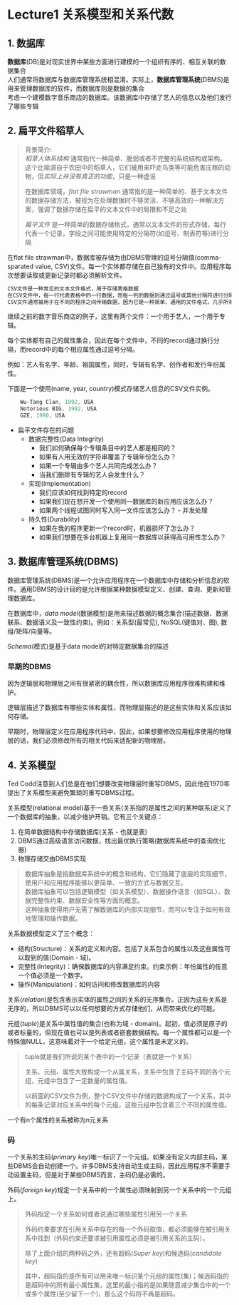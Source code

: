 # Lecture1 关系模型和关系代数

## 1. 数据库

**数据库**(DB)是对现实世界中某些方面进行建模的一个组织有序的、相互关联的数据集合  
人们通常将数据库与数据库管理系统相混淆。实际上，**数据库管理系统**(DBMS)是用来管理数据库的软件，而数据库则是数据的集合  
考虑一个建模数字音乐商店的数据库。该数据库中存储了艺人的信息以及他们发行了哪些专辑

## 2. 扁平文件稻草人

> 背景简介:  
> *稻草人体系结构* 通常指代一种简单、脆弱或者不完整的系统结构或架构。这个比喻源自于农田中的稻草人，它们被用来吓走鸟类等可能危害庄稼的动物，但*实际上并没有真正的功能*，只是一种虚设
>
> 在数据库领域，*flat file strawman* 通常指的是一种简单的、基于文本文件的数据存储方法，被视为在处理数据时不够灵活、不够高效的一种解决方案，强调了数据存储在扁平的文本文件中的局限和不足之处
>
> *扁平文件* 是一种简单的数据存储格式，通常以文本文件的形式存储，每行代表一个记录，字段之间可能使用特定的分隔符(如逗号、制表符等)进行分隔

在flat file strawman中，数据库被存储为由DBMS管理的逗号分隔值(comma-sparated value, CSV)文件。每一个实体都存储在自己独有的文件中。应用程序每次想要读取或更新记录时都必须解析文件。

```powershell
CSV文件是一种常见的文本文件格式，用于存储表格数据
在CSV文件中，每一行代表表格中的一行数据，而每一列的数据则通过逗号或其他分隔符进行分隔
CSV文件通常被用于在不同的程序之间传输数据，因为它是一种简单、通用的文件格式，几乎所有电子表格软件和数据库系统都能够读取和生成CSV文件
```

继续之前的数字音乐商店的例子，这里有两个文件：一个用于艺人，一个用于专辑。  

每个实体都有自己的属性集合，因此在每个文件中，不同的record通过换行分隔，而record中的每个相应属性通过逗号分隔。  

例如：艺人有名字、年龄、祖国属性，同时，专辑有名字、创作者和发行年份属性。  

下面是一个使用(name, year, country)模式存储艺人信息的CSV文件实例。

```powershell
    Wu-Tang Clan, 1992, USA
    Notorious BIG, 1992, USA
    GZE, 1990, USA
```

- 扁平文件存在的问题
  - 数据完整性(Data Integrity)
    - 我们如何确保每个专辑条目中的艺人都是相同的？
    - 如果有人用无效的字符串覆盖了专辑年份怎么办？
    - 如果一个专辑由多个艺人共同完成怎么办？
    - 当我们删除有专辑的艺人会发生什么？
  - 实现(Implementation)
    - 我们应该如何找到特定的record
    - 如果我们现在想开发一个使用同一数据库的新应用应该怎么办？
    - 如果两个线程试图同时写入同一文件应该怎么办？ - 并发处理
  - 持久性(Durability)
    - 如果在我的程序更新一个record时，机器损坏了怎么办？
    - 如果我们想要在多台机器上复用同一数据库以获得高可用性怎么办？

## 3. 数据库管理系统(DBMS)

数据库管理系统(DBMS)是一个允许应用程序在一个数据库中存储和分析信息的软件。通用DBMS的设计目的是允许根据某种数据模型定义、创建、查询、更新和管理数据库。  

在数据库中，*data model*(数据模型)是用来描述数据的概念集合(描述数据、数据联系、数据语义及一致性约束)。例如：关系型(最常见), NoSQL(键值对、图), 数组/矩阵/向量等。  

*Schema*(模式)是基于data model的对特定数据集合的描述

### 早期的DBMS

因为逻辑层和物理层之间有很紧密的耦合性，所以数据库应用程序很难构建和维护。

逻辑层描述了数据库有哪些实体和属性，而物理层描述的是这些实体和关系应该如何存储。

早期时，物理层定义在应用程序代码中，因此，如果想要修改应用程序使用的物理层的话，我们必须修改所有的相关代码来适配新的物理层。

## 4. 关系模型

Ted Codd注意到人们总是在他们想要改变物理层时重写DBMS，因此他在1970年提出了关系模型来避免繁琐的重写DBMS过程。

关系模型(relational model)基于一些关系(关系指的是属性之间的某种联系)定义了一个数据库的抽象，以减少维护开销。它有三个关键点：

1. 在简单数据结构中存储数据库(关系 - 也就是表)
2. DBMS通过高级语言访问数据，找出最优执行策略(数据库系统中的查询优化器)
3. 物理存储交由DBMS实现

> 数据库抽象是指数据库系统中的概念和结构，它们隐藏了底层的实现细节，使用户和应用程序能够以更简单、一致的方式与数据交互。  
> 数据库抽象可以包括逻辑模型（如关系模型）、数据操作语言（如SQL）、数据完整性约束、数据安全性等方面的概念。  
> 这种抽象使得用户无需了解数据库的内部实现细节，而可以专注于如何有效地管理和操作数据。

关系数据模型定义了三个概念：

- 结构(Structure)：关系的定义和内容。包括了关系包含的属性以及这些属性可以取到的值(Domain - 域)。
- 完整性(Integrity)：确保数据库的内容满足约束。约束示例：年份属性的任意一个值必须是一个数字。
- 操作(Manipulation)：如何访问和修改数据库的内容

关系(*relation*)是包含表示实体的属性之间的关系的无序集合。正因为这些关系是无序的，所以DBMS可以以任何想要的方式存储他们，从而带来优化的可能。

元组(*tuple*)是关系中属性值的集合(也称为域 - domain)。起初，值必须是原子的或者标量的，但现在值也可以是列表或者嵌套数据结构。每一个属性都可以是一个特殊值NULL，这意味着对于一个给定元组，这个属性是未定义的。

> tuple就是我们所说的某个表中的一个记录（表就是一个关系）
>
> 关系、元组、属性大致构成一个从属关系，关系中包含了主码不同的各个元组，元组中包含了一定数量的属性值。
>
> 以前面的CSV文件为例，整个CSV文件中存储的数据构成了一个关系，其中的每条记录对应关系中的每个元组，这些元组中包含着三个不同的属性值。

一个有n个属性的关系被称为n元关系

### 码

一个关系的主码(*primary key*)唯一标识了一个元组。如果没有定义内部主码，某些DBMS会自动创建一个。许多DBMS支持自动生成主码，因此应用程序不需要手动设置主码，但是对于某些DBMS而言，主码仍是必需的。

外码(*foreign key*)规定一个关系中的一个属性必须映射到另一个关系中的一个元组上。

> 外码指定一个关系如何或者说通过哪些属性引用另一个关系
>
> 外码约束要求在引用关系中存在的每一个外码取值，都必须能够在被引用关系中找到（外码约束还要求被引用属性必须是被引用关系的主码）。
>
> 除了上面介绍的两种码之外，还有超码(*Super key*)和候选码(*candidate key*)
>
> 其中，超码指的是所有可以用来唯一标识某个元组的属性(集)；候选码指的是超码中的所有最小属性集，这里的最小指的是如果随意减少集合中的一个或多个属性(至少留下一个)，那么这个码将不再是超码。
